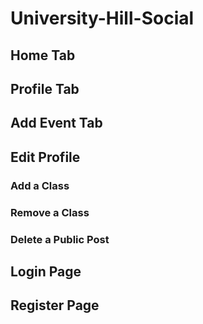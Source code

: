 # University-Hill-Social

## Home Tab



## Profile Tab



## Add Event Tab


## Edit Profile


### Add a Class



### Remove a Class



### Delete a Public Post



## Login Page



## Register Page
